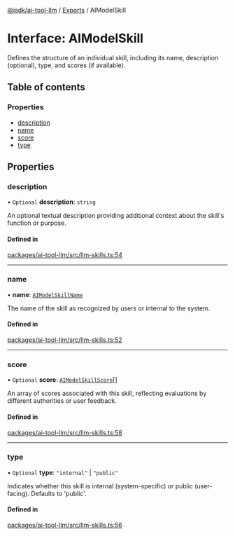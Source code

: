 [@isdk/ai-tool-llm](../README.md) / [Exports](../modules.md) / AIModelSkill

# Interface: AIModelSkill

Defines the structure of an individual skill, including its name, description (optional), type, and scores (if available).

## Table of contents

### Properties

- [description](AIModelSkill.md#description)
- [name](AIModelSkill.md#name)
- [score](AIModelSkill.md#score)
- [type](AIModelSkill.md#type)

## Properties

### description

• `Optional` **description**: `string`

An optional textual description providing additional context about the skill's function or purpose.

#### Defined in

[packages/ai-tool-llm/src/llm-skills.ts:54](https://github.com/isdk/ai-tool-llm.js/blob/001d9af4e606b286ecd235193b9cb8a6ef378973/src/llm-skills.ts#L54)

___

### name

• **name**: [`AIModelSkillName`](../modules.md#aimodelskillname)

The name of the skill as recognized by users or internal to the system.

#### Defined in

[packages/ai-tool-llm/src/llm-skills.ts:52](https://github.com/isdk/ai-tool-llm.js/blob/001d9af4e606b286ecd235193b9cb8a6ef378973/src/llm-skills.ts#L52)

___

### score

• `Optional` **score**: [`AIModelSkillScore`](AIModelSkillScore.md)[]

An array of scores associated with this skill, reflecting evaluations by different authorities or user feedback.

#### Defined in

[packages/ai-tool-llm/src/llm-skills.ts:58](https://github.com/isdk/ai-tool-llm.js/blob/001d9af4e606b286ecd235193b9cb8a6ef378973/src/llm-skills.ts#L58)

___

### type

• `Optional` **type**: ``"internal"`` \| ``"public"``

Indicates whether this skill is internal (system-specific) or public (user-facing). Defaults to 'public'.

#### Defined in

[packages/ai-tool-llm/src/llm-skills.ts:56](https://github.com/isdk/ai-tool-llm.js/blob/001d9af4e606b286ecd235193b9cb8a6ef378973/src/llm-skills.ts#L56)

